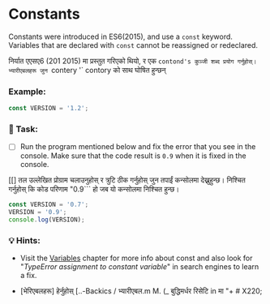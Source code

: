 # Constants

Constants were introduced in ES6(2015), and use a `const` keyword. Variables that are declared with `const` cannot be reassigned or redeclared.&#x20;

निर्यात एएसए6 (201 2015) मा प्रस्तुत गरिएको थियो, र एक `contond's कुञ्जी शब्द प्रयोग गर्नुहोस्। भ्यारीएबलहरू जुन `contery '` contory को साथ घोषित हुन्छन्

### Example:

```javascript
const VERSION = '1.2';
```

### 📝 Task:

* [ ] Run the program mentioned below and fix the error that you see in the console. Make sure that the code result is `0.9` when it is fixed in the console.

[[] तल उल्लेखित प्रोग्राम चलाउनुहोस् र त्रुटि ठीक गर्नुहोस् जुन तपाईं कन्सोलमा देख्नुहुन्छ। निश्चित गर्नुहोस् कि कोड परिणाम "0.9``` हो जब यो कन्सोलमा निश्चित हुन्छ।

```javascript
const VERSION = '0.7';
VERSION = '0.9';
console.log(VERSION);
```

### 💡 Hints:

* Visit the  [Variables](../basics/variables.md) chapter for more info about const and also look for "_TypeError assignment to constant variable_" in search engines to learn a fix.&#x20;

* [भेरिएबलहरू] हेर्नुहोस् [..-Backics / भ्यारीएबल.m M. (_ बुद्धिमर्धर रिसेटि in मा "+ # X220;
